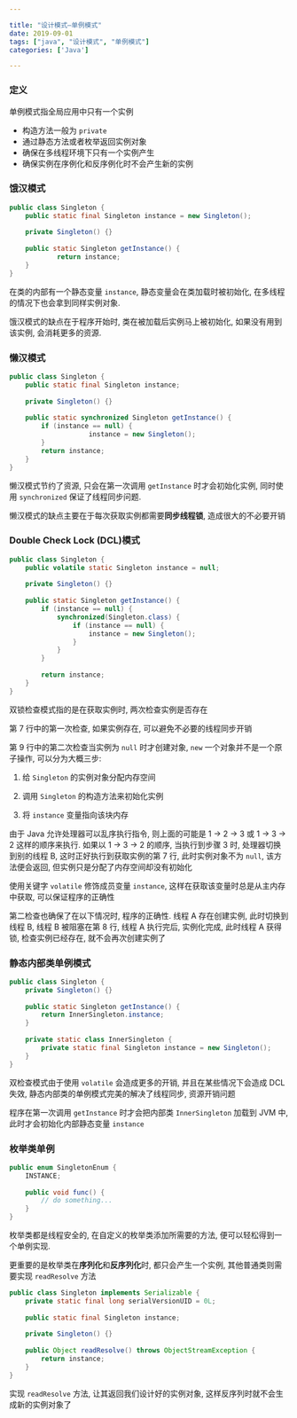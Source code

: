 ```yaml
---

title: "设计模式—单例模式"
date: 2019-09-01
tags: ["java", "设计模式", "单例模式"]
categories: ['Java']

---
```


### 定义

单例模式指全局应用中只有一个实例

* 构造方法一般为 `private` 
* 通过静态方法或者枚举返回实例对象
* 确保在多线程环境下只有一个实例产生
* 确保实例在序例化和反序例化时不会产生新的实例

### 饿汉模式

```java
public class Singleton {
    public static final Singleton instance = new Singleton();
  
  	private Singleton() {}
  
  	public static Singleton getInstance() {
     		return instance;  
    }
}
```

在类的内部有一个静态变量 `instance`, 静态变量会在类加载时被初始化, 在多线程的情况下也会拿到同样实例对象.

饿汉模式的缺点在于程序开始时,  类在被加载后实例马上被初始化, 如果没有用到该实例, 会消耗更多的资源.

### 懒汉模式

```java
public class Singleton {
 	public static final Singleton instance;
  
  	private Singleton() {}
  
  	public static synchronized Singleton getInstance() {
        if (instance == null) {
     				instance = new Singleton();
        }
      	return instance;
    }
}
```

懒汉模式节约了资源, 只会在第一次调用 `getInstance` 时才会初始化实例, 同时使用 `synchronized` 保证了线程同步问题. 

懒汉模式的缺点主要在于每次获取实例都需要**同步线程锁**, 造成很大的不必要开销

### Double Check Lock (DCL)模式

```java
public class Singleton {
 	public volatile static Singleton instance = null;
  
  	private Singleton() {}
  
  	public static Singleton getInstance() {
        if (instance == null) {
          	synchronized(Singleton.class) {
              	if (instance == null) {
                    instance = new Singleton();
                }
            }
        }
      
      	return instance;
    }
}
```

双锁检查模式指的是在获取实例时, 两次检查实例是否存在

第 7 行中的第一次检查, 如果实例存在, 可以避免不必要的线程同步开销

第 9 行中的第二次检查当实例为 `null` 时才创建对象, `new` 一个对象并不是一个原子操作, 可以分为大概三步:

1. 给 `Singleton` 的实例对象分配内存空间

2. 调用 `Singleton` 的构造方法来初始化实例

3. 将 `instance` 变量指向该块内存

由于 Java 允许处理器可以乱序执行指令, 则上面的可能是 1 -> 2 -> 3 或 1 -> 3 -> 2 这样的顺序来执行. 如果以 1 -> 3 -> 2 的顺序, 当执行到步骤 3 时, 处理器切换到别的线程 B, 这时正好执行到获取实例的第 7 行, 此时实例对象不为 `null`, 该方法便会返回, 但实例只是分配了内存空间却没有初始化

使用关键字 `volatile` 修饰成员变量 `instance`, 这样在获取该变量时总是从主内存中获取, 可以保证程序的正确性

第二检查也确保了在以下情况时, 程序的正确性. 线程 A 存在创建实例, 此时切换到线程 B, 线程 B 被阻塞在第 8 行, 线程 A 执行完后, 实例化完成, 此时线程 A 获得锁, 检查实例已经存在, 就不会再次创建实例了

### 静态内部类单例模式

```java
public class Singleton {
  	private Singleton() {}
  
  	public static Singleton getInstance() {
        return InnerSingleton.instance;
    }
  
  	private static class InnerSingleton {
        private static final Singleton instance = new Singleton();
    }
}
```

双检查模式由于使用 `volatile` 会造成更多的开销, 并且在某些情况下会造成 DCL 失效, 静态内部类的单例模式完美的解决了线程同步, 资源开销问题

程序在第一次调用 `getInstance` 时才会把内部类 `InnerSingleton` 加载到 JVM 中, 此时才会初始化内部静态变量 `instance`

### 枚举类单例

```java
public enum SingletonEnum {
 	INSTANCE;
  
  	public void func() {
      	// do something...
    }
}
```

枚举类都是线程安全的, 在自定义的枚举类添加所需要的方法, 便可以轻松得到一个单例实现. 

更重要的是枚举类在**序列化**和**反序列化**时, 都只会产生一个实例, 其他普通类则需要实现 `readResolve` 方法

```java
public class Singleton implements Serializable {
	private static final long serialVersionUID = 0L;  
  
 	public static final Singleton instance;
  
  	private Singleton() {}
  
  	public Object readResolve() throws ObjectStreamException {
      	return instance;
    }
}
```

实现 `readResolve` 方法, 让其返回我们设计好的实例对象, 这样反序列时就不会生成新的实例对象了

